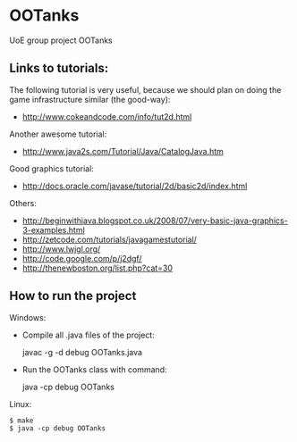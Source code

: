 OOTanks
=========

UoE group project OOTanks

Links to tutorials: 
---------

The following tutorial is very useful, because we should plan on doing the game infrastructure similar (the good-way):

- http://www.cokeandcode.com/info/tut2d.html

Another awesome tutorial:

- http://www.java2s.com/Tutorial/Java/CatalogJava.htm

Good graphics tutorial:

- http://docs.oracle.com/javase/tutorial/2d/basic2d/index.html

Others:

- http://beginwithjava.blogspot.co.uk/2008/07/very-basic-java-graphics-3-examples.html
- http://zetcode.com/tutorials/javagamestutorial/
- http://www.lwjgl.org/
- http://code.google.com/p/j2dgf/
- http://thenewboston.org/list.php?cat=30

How to run the project
---------

Windows:
- Compile all .java files of the project:

    javac -g -d debug OOTanks.java

- Run the OOTanks class with command:

    java -cp debug OOTanks

Linux:

    $ make
    $ java -cp debug OOTanks
